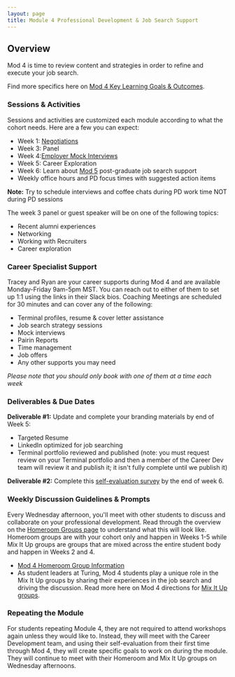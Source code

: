 ```yaml
---
layout: page
title: Module 4 Professional Development & Job Search Support
---
```


## Overview
Mod 4 is time to review content and strategies in order to refine and execute your job search. 

Find more specifics here on [Mod 4 Key Learning Goals & Outcomes](/module_four/mod4_learning_goals).

### Sessions & Activities
Sessions and activities are customized each module according to what the cohort needs. Here are a few you can expect:

* Week 1: [Negotiations](/module_four/negotiations)
* Week 3: Panel
* Week 4:[Employer Mock Interviews](/module_four/mod4_mock_interviews)
* Week 5: Career Exploration
* Week 6: Learn about [Mod 5](/module-5/index) post-graduate job search support
* Weekly office hours and PD focus times with suggested action items

**Note:** Try to schedule interviews and coffee chats during PD work time NOT during PD sessions

The week 3 panel or guest speaker will be on one of the following topics:
* Recent alumni experiences
* Networking
* Working with Recruiters
* Career exploration

### Career Specialist Support
Tracey and Ryan are your career supports during Mod 4 and are available Monday-Friday 9am-5pm MST. You can reach out to either of them to set up 1:1 using the links in their Slack bios. Coaching Meetings are scheduled for 30 minutes and can cover any of the following:

* Terminal profiles, resume & cover letter assistance
* Job search strategy sessions 
* Mock interviews
* Pairin Reports
* Time management
* Job offers
* Any other supports you may need 

*Please note that you should only book with one of them at a time each week*

### Deliverables & Due Dates
**Deliverable #1:** Update and complete your branding materials by end of Week 5:

* Targeted Resume
* LinkedIn optimized for job searching
* Terminal portfolio reviewed and published (note: you must request review on your Terminal portfolio and then a member of the Career Dev team will review it and publish it; it isn't fully complete until we publish it)

**Deliverable #2:** Complete this [self-evaluation survey](https://airtable.com/shrsS9pDedt4Jvnkd) by the end of week 6. 

### Weekly Discussion Guidelines & Prompts
Every Wednesday afternoon, you'll meet with other students to discuss and collaborate on your professional development. Read through the overview on the [Homeroom Groups page](/student_discussion_groups/index) to understand what this will look like. Homeroom groups are with your cohort only and happen in Weeks 1-5 while Mix It Up groups are groups that are mixed across the entire student body and happen in Weeks 2 and 4.

* [Mod 4 Homeroom Group Information](/student_discussion_groups/mod4_homeroom_discussion_prompts)
* As student leaders at Turing, Mod 4 students play a unique role in the Mix It Up groups by sharing their experiences in the job search and driving the discussion. Read more here on Mod 4 directions for [Mix It Up groups](/mixed_groups/mixed_mod4_directions).

### Repeating the Module
For students repeating Module 4, they are not required to attend workshops again unless they would like to. Instead, they will meet with the Career Development team, and using their self-evaluation from their first time through Mod 4, they will create specific goals to work on during the module. They will continue to meet with their Homeroom and Mix It Up groups on Wednesday afternoons. 
